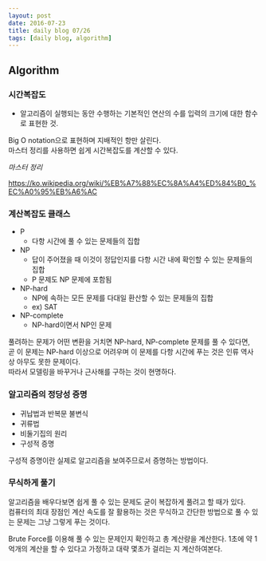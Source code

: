 ```yaml
---
layout: post
date: 2016-07-23
title: daily blog 07/26
tags: [daily blog, algorithm]
---
```


## Algorithm

### 시간복잡도

- 알고리즘이 실행되는 동안 수행하는 기본적인 연산의 수를 입력의 크기에 대한 함수로 표현한 것.

Big O notation으로 표현하며 지배적인 항만 살린다.  
마스터 정리를 사용하면 쉽게 시간복잡도를 계산할 수 있다.

*마스터 정리*

https://ko.wikipedia.org/wiki/%EB%A7%88%EC%8A%A4%ED%84%B0_%EC%A0%95%EB%A6%AC

### 계산복잡도 클래스

* P
  * 다항 시간에 풀 수 있는 문제들의 집합
* NP
  * 답이 주어졌을 때 이것이 정답인지를 다항 시간 내에 확인할 수 있는 문제들의 집합
  * P 문제도 NP 문제에 포함됨
* NP-hard
  * NP에 속하는 모든 문제를 다대일 환산할 수 있는 문제들의 집합
  * ex) SAT
* NP-complete
  * NP-hard이면서 NP인 문제

풀려하는 문제가 어떤 변환을 거치면 NP-hard, NP-complete 문제를 풀 수 있다면,  
곧 이 문제는 NP-hard 이상으로 어려우며 이 문제를 다항 시간에 푸는 것은 인류 역사상 아무도 못한 문제이다.  
따라서 모델링을 바꾸거나 근사해를 구하는 것이 현명하다.

### 알고리즘의 정당성 증명

* 귀납법과 반복문 불변식
* 귀류법
* 비둘기집의 원리
* 구성적 증명

구성적 증명이란 실제로 알고리즘을 보여주므로서 증명하는 방법이다.

### 무식하게 풀기

알고리즘을 배우다보면 쉽게 풀 수 있는 문제도 굳이 복잡하게 풀려고 할 때가 있다.  
컴퓨터의 최대 장점인 계산 속도를 잘 활용하는 것은 무식하고 간단한 방법으로 풀 수 있는 문제는 그냥 그렇게 푸는 것이다.

Brute Force를 이용해 풀 수 있는 문제인지 확인하고 총 계산량을 계산한다. 1초에 약 1억개의 계산을 할 수 있다고 가정하고 대략 몇초가 걸리는 지 계산하여본다.

